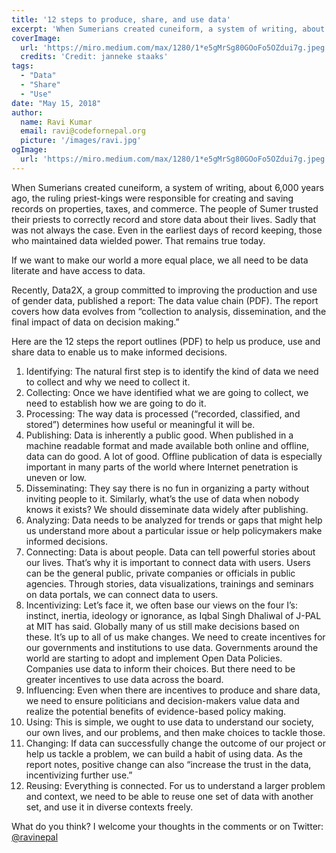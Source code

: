 ```yaml
---
title: '12 steps to produce, share, and use data'
excerpt: 'When Sumerians created cuneiform, a system of writing, about 6,000 years ago, the ruling priest-kings were responsible for creating and saving records on properties, taxes, and commerce.'
coverImage: 
  url: 'https://miro.medium.com/max/1280/1*e5gMrSg80GOoFo5OZdui7g.jpeg'
  credits: 'Credit: janneke staaks'
tags:
  - "Data"
  - "Share"
  - "Use"
date: "May 15, 2018"
author:
  name: Ravi Kumar
  email: ravi@codefornepal.org
  picture: '/images/ravi.jpg'
ogImage:
  url: 'https://miro.medium.com/max/1280/1*e5gMrSg80GOoFo5OZdui7g.jpeg'
---
```


When Sumerians created cuneiform, a system of writing, about 6,000 years ago, the ruling priest-kings were responsible for creating and saving records on properties, taxes, and commerce. The people of Sumer trusted their priests to correctly record and store data about their lives. Sadly that was not always the case. Even in the earliest days of record keeping, those who maintained data wielded power. That remains true today.

If we want to make our world a more equal place, we all need to be data literate and have access to data.

Recently, Data2X, a group committed to improving the production and use of gender data, published a report: The data value chain (PDF). The report covers how data evolves from “collection to analysis, dissemination, and the final impact of data on decision making.”

Here are the 12 steps the report outlines (PDF) to help us produce, use and share data to enable us to make informed decisions.

1. Identifying: The natural first step is to identify the kind of data we need to collect and why we need to collect it.
1. Collecting: Once we have identified what we are going to collect, we need to establish how we are going to do it.
1. Processing: The way data is processed (“recorded, classified, and stored”) determines how useful or meaningful it will be.
1. Publishing: Data is inherently a public good. When published in a machine readable format and made available both online and offline, data can do good. A lot of good. Offline publication of data is especially important in many parts of the world where Internet penetration is uneven or low.
1. Disseminating: They say there is no fun in organizing a party without inviting people to it. Similarly, what’s the use of data when nobody knows it exists? We should disseminate data widely after publishing.
1. Analyzing: Data needs to be analyzed for trends or gaps that might help us understand more about a particular issue or help policymakers make informed decisions.
1. Connecting: Data is about people. Data can tell powerful stories about our lives. That’s why it is important to connect data with users. Users can be the general public, private companies or officials in public agencies. Through stories, data visualizations, trainings and seminars on data portals, we can connect data to users.
1. Incentivizing: Let’s face it, we often base our views on the four I’s: instinct, inertia, ideology or ignorance, as Iqbal Singh Dhaliwal of J-PAL at MIT has said. Globally many of us still make decisions based on these. It’s up to all of us make changes. We need to create incentives for our governments and institutions to use data. Governments around the world are starting to adopt and implement Open Data Policies. Companies use data to inform their choices. But there need to be greater incentives to use data across the board.
1. Influencing: Even when there are incentives to produce and share data, we need to ensure politicians and decision-makers value data and realize the potential benefits of evidence-based policy making.
1. Using: This is simple, we ought to use data to understand our society, our own lives, and our problems, and then make choices to tackle those.
1. Changing: If data can successfully change the outcome of our project or help us tackle a problem, we can build a habit of using data. As the report notes, positive change can also “increase the trust in the data, incentivizing further use.”
1. Reusing: Everything is connected. For us to understand a larger problem and context, we need to be able to reuse one set of data with another set, and use it in diverse contexts freely.

What do you think? I welcome your thoughts in the comments or on Twitter: [@ravinepal](https://twitter.com/ravinepal)
